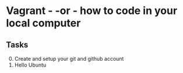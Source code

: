 # Vagrant - -or - how to code in your local computer
## Tasks
0. Create and setup your git and github account
1. Hello Ubuntu
